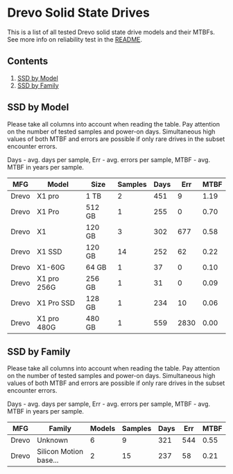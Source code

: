 Drevo Solid State Drives
========================

This is a list of all tested Drevo solid state drive models and their MTBFs. See
more info on reliability test in the [README](https://github.com/linuxhw/SMART).

Contents
--------

1. [ SSD by Model  ](#ssd-by-model)
2. [ SSD by Family ](#ssd-by-family)

SSD by Model
------------

Please take all columns into account when reading the table. Pay attention on the
number of tested samples and power-on days. Simultaneous high values of both MTBF
and errors are possible if only rare drives in the subset encounter errors.

Days - avg. days per sample,
Err  - avg. errors per sample,
MTBF - avg. MTBF in years per sample.

| MFG       | Model              | Size   | Samples | Days  | Err   | MTBF |
|-----------|--------------------|--------|---------|-------|-------|------|
| Drevo     | X1 pro             | 1 TB   | 2       | 451   | 9     | 1.19   |
| Drevo     | X1 Pro             | 512 GB | 1       | 255   | 0     | 0.70   |
| Drevo     | X1                 | 120 GB | 3       | 302   | 677   | 0.58   |
| Drevo     | X1 SSD             | 120 GB | 14      | 252   | 62    | 0.22   |
| Drevo     | X1-60G             | 64 GB  | 1       | 37    | 0     | 0.10   |
| Drevo     | X1 pro 256G        | 256 GB | 1       | 31    | 0     | 0.09   |
| Drevo     | X1 Pro SSD         | 128 GB | 1       | 234   | 10    | 0.06   |
| Drevo     | X1 pro 480G        | 480 GB | 1       | 559   | 2830  | 0.00   |

SSD by Family
-------------

Please take all columns into account when reading the table. Pay attention on the
number of tested samples and power-on days. Simultaneous high values of both MTBF
and errors are possible if only rare drives in the subset encounter errors.

Days - avg. days per sample,
Err  - avg. errors per sample,
MTBF - avg. MTBF in years per sample.

| MFG       | Family                 | Models | Samples | Days  | Err   | MTBF |
|-----------|------------------------|--------|---------|-------|-------|------|
| Drevo     | Unknown                | 6      | 9       | 321   | 544   | 0.55   |
| Drevo     | Silicon Motion base... | 2      | 15      | 237   | 58    | 0.21   |
